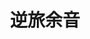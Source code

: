 ---
title: 逆旅余音
layout: accumulations
notice: 「夫天地者，万物之逆旅也；光阴者，百代之过客也。」故名曰：“逆旅余音”，是以追前人之所感，录其所述。
---